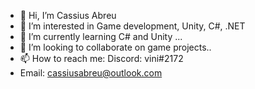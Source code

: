 - 👋 Hi, I’m Cassius Abreu
- 👀 I’m interested in Game development, Unity, C#, .NET
- 🌱 I’m currently learning C# and Unity ...
- 💞️ I’m looking to collaborate on game projects..
- 📫 How to reach me: Discord: vini#2172
-  Email: cassiusabreu@outlook.com

<!---
CassiusAbreu/CassiusAbreu is a ✨ special ✨ repository because its `README.md` (this file) appears on your GitHub profile.
You can click the Preview link to take a look at your changes.
--->
